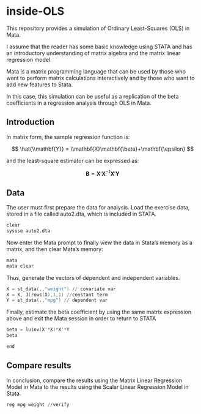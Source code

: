 # inside-OLS
This repository provides a simulation of Ordinary Least-Squares (OLS) in Mata.

I assume that the reader has some basic knowledge using STATA and has an introductory understanding of matrix algebra and the matrix linear regression model.

Mata is a matrix programming language that can be used by those who want to perform matrix calculations interactively and by those who want to add new features to Stata.

In this case, this simulation can be useful as a replication of the beta coefficients in a regression analysis through OLS in Mata.

## Introduction
In matrix form, the sample regression function is:

$$
\hat{\\mathbf{Y}} = \\mathbf{X}\mathbf{\beta}+\mathbf{\epsilon}
$$
    
and the least-square estimator can be expressed as:

$$
\mathbf{B} =\mathbf{X}'\mathbf{X}^{-1}\mathbf{X}'\mathbf{Y} 
$$

## Data
The user must first prepare the data for analysis. Load the exercise data, stored in a file called auto2.dta, which is included in STATA.

```s
clear
sysuse auto2.dta
```
Now enter the Mata prompt to finally view the data in Stata’s memory as a matrix, and then clear Mata’s memory:



```s
mata
mata clear
```

Thus, generate the vectors of dependent and independent variables.

```s
X = st_data(.,"weight") // covariate var
X = X, J(rows(X),1,1) //constant term
Y = st_data(.,"mpg") // dependent var
```

Finally, estimate the beta coefficient by using the same matrix expression above and exit the Mata session in order to return to STATA

```s
beta = luinv(X'*X)*X'*Y
beta

end
```

## Compare results

In conclusion, compare the results using the Matrix Linear Regression Model in Mata to the results using the Scalar Linear Regression Model in Stata.

```s
reg mpg weight //verify
```

